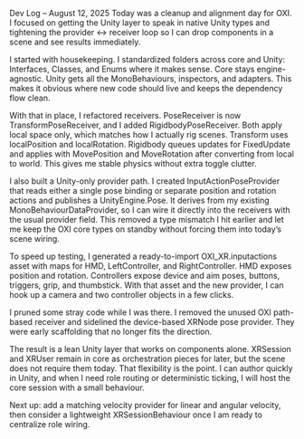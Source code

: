 Dev Log – August 12, 2025
Today was a cleanup and alignment day for OXI. I focused on getting the Unity layer to speak in native Unity types and tightening the provider ↔ receiver loop so I can drop components in a scene and see results immediately.

I started with housekeeping. I standardized folders across core and Unity: Interfaces, Classes, and Enums where it makes sense. Core stays engine-agnostic. Unity gets all the MonoBehaviours, inspectors, and adapters. This makes it obvious where new code should live and keeps the dependency flow clean.

With that in place, I refactored receivers. PoseReceiver is now TransformPoseReceiver, and I added RigidbodyPoseReceiver. Both apply local space only, which matches how I actually rig scenes. Transform uses localPosition and localRotation. Rigidbody queues updates for FixedUpdate and applies with MovePosition and MoveRotation after converting from local to world. This gives me stable physics without extra toggle clutter.

I also built a Unity-only provider path. I created InputActionPoseProvider that reads either a single pose binding or separate position and rotation actions and publishes a UnityEngine.Pose. It derives from my existing MonoBehaviourDataProvider<T>, so I can wire it directly into the receivers with the usual provider field. This removed a type mismatch I hit earlier and let me keep the OXI core types on standby without forcing them into today’s scene wiring.

To speed up testing, I generated a ready-to-import OXI_XR.inputactions asset with maps for HMD, LeftController, and RightController. HMD exposes position and rotation. Controllers expose device and aim poses, buttons, triggers, grip, and thumbstick. With that asset and the new provider, I can hook up a camera and two controller objects in a few clicks.

I pruned some stray code while I was there. I removed the unused OXI path-based receiver and sidelined the device-based XRNode pose provider. They were early scaffolding that no longer fits the direction.

The result is a lean Unity layer that works on components alone. XRSession and XRUser remain in core as orchestration pieces for later, but the scene does not require them today. That flexibility is the point. I can author quickly in Unity, and when I need role routing or deterministic ticking, I will host the core session with a small behaviour.

Next up: add a matching velocity provider for linear and angular velocity, then consider a lightweight XRSessionBehaviour once I am ready to centralize role wiring.